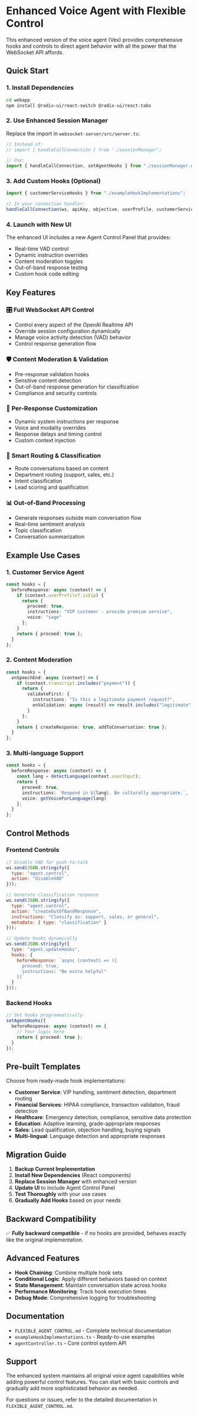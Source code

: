 # Enhanced Voice Agent with Flexible Control

This enhanced version of the voice agent (Vex) provides comprehensive hooks and controls to direct agent behavior with all the power that the WebSocket API affords.

## Quick Start

### 1. Install Dependencies

```bash
cd webapp
npm install @radix-ui/react-switch @radix-ui/react-tabs
```

### 2. Use Enhanced Session Manager

Replace the import in `websocket-server/src/server.ts`:

```typescript
// Instead of:
// import { handleCallConnection } from "./sessionManager";

// Use:
import { handleCallConnection, setAgentHooks } from "./sessionManager.enhanced";
```

### 3. Add Custom Hooks (Optional)

```typescript
import { customerServiceHooks } from "./exampleHookImplementations";

// In your connection handler:
handleCallConnection(ws, apiKey, objective, userProfile, customerServiceHooks);
```

### 4. Launch with New UI

The enhanced UI includes a new Agent Control Panel that provides:
- Real-time VAD control
- Dynamic instruction overrides
- Content moderation toggles
- Out-of-band response testing
- Custom hook code editing

## Key Features

### 🎛️ **Full WebSocket API Control**
- Control every aspect of the OpenAI Realtime API
- Override session configuration dynamically
- Manage voice activity detection (VAD) behavior
- Control response generation flow

### 🛡️ **Content Moderation & Validation**
- Pre-response validation hooks
- Sensitive content detection
- Out-of-band response generation for classification
- Compliance and security controls

### 🎯 **Per-Response Customization**
- Dynamic system instructions per response
- Voice and modality overrides
- Response delays and timing control
- Custom context injection

### 🔄 **Smart Routing & Classification**
- Route conversations based on content
- Department routing (support, sales, etc.)
- Intent classification
- Lead scoring and qualification

### 📊 **Out-of-Band Processing**
- Generate responses outside main conversation flow
- Real-time sentiment analysis
- Topic classification
- Conversation summarization

## Example Use Cases

### 1. Customer Service Agent
```typescript
const hooks = {
  beforeResponse: async (context) => {
    if (context.userProfile?.isVip) {
      return {
        proceed: true,
        instructions: "VIP customer - provide premium service",
        voice: "sage"
      };
    }
    return { proceed: true };
  }
};
```

### 2. Content Moderation
```typescript
const hooks = {
  onSpeechEnd: async (context) => {
    if (context.transcript.includes("payment")) {
      return {
        validateFirst: {
          instructions: "Is this a legitimate payment request?",
          onValidation: async (result) => result.includes("legitimate")
        }
      };
    }
    return { createResponse: true, addToConversation: true };
  }
};
```

### 3. Multi-language Support
```typescript
const hooks = {
  beforeResponse: async (context) => {
    const lang = detectLanguage(context.userInput);
    return {
      proceed: true,
      instructions: `Respond in ${lang}. Be culturally appropriate.`,
      voice: getVoiceForLanguage(lang)
    };
  }
};
```

## Control Methods

### Frontend Controls

```javascript
// Disable VAD for push-to-talk
ws.send(JSON.stringify({
  type: "agent.control",
  action: "disableVAD"
}));

// Generate classification response
ws.send(JSON.stringify({
  type: "agent.control",
  action: "createOutOfBandResponse",
  instructions: "Classify as: support, sales, or general",
  metadata: { type: "classification" }
}));

// Update hooks dynamically
ws.send(JSON.stringify({
  type: "agent.updateHooks",
  hooks: {
    beforeResponse: `async (context) => ({ 
      proceed: true, 
      instructions: "Be extra helpful" 
    })`
  }
}));
```

### Backend Hooks

```typescript
// Set hooks programmatically
setAgentHooks({
  beforeResponse: async (context) => {
    // Your logic here
    return { proceed: true };
  }
});
```

## Pre-built Templates

Choose from ready-made hook implementations:

- **Customer Service**: VIP handling, sentiment detection, department routing
- **Financial Services**: HIPAA compliance, transaction validation, fraud detection
- **Healthcare**: Emergency detection, compliance, sensitive data protection
- **Education**: Adaptive learning, grade-appropriate responses
- **Sales**: Lead qualification, objection handling, buying signals
- **Multi-lingual**: Language detection and appropriate responses

## Migration Guide

1. **Backup Current Implementation**
2. **Install New Dependencies** (React components)
3. **Replace Session Manager** with enhanced version
4. **Update UI** to include Agent Control Panel
5. **Test Thoroughly** with your use cases
6. **Gradually Add Hooks** based on your needs

## Backward Compatibility

✅ **Fully backward compatible** - if no hooks are provided, behaves exactly like the original implementation.

## Advanced Features

- **Hook Chaining**: Combine multiple hook sets
- **Conditional Logic**: Apply different behaviors based on context
- **State Management**: Maintain conversation state across hooks
- **Performance Monitoring**: Track hook execution times
- **Debug Mode**: Comprehensive logging for troubleshooting

## Documentation

- `FLEXIBLE_AGENT_CONTROL.md` - Complete technical documentation
- `exampleHookImplementations.ts` - Ready-to-use examples
- `agentController.ts` - Core control system API

## Support

The enhanced system maintains all original voice agent capabilities while adding powerful control features. You can start with basic controls and gradually add more sophisticated behavior as needed.

For questions or issues, refer to the detailed documentation in `FLEXIBLE_AGENT_CONTROL.md`.